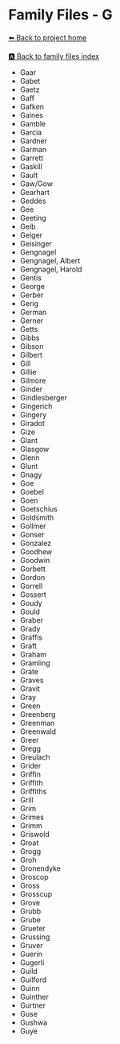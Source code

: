 # Family Files - G


[:arrow_left: Back to project home](https://github.com/FyoAtEPL/VerticalFiles "Back to project home")

[:a: Back to family files index](https://github.com/FyoAtEPL/VerticalFiles/blob/main/FamilyNameIndex.md "Back to family files index")

- Gaar
- Gabet
- Gaetz
- Gaff
- Gafken
- Gaines
- Gamble
- Garcia
- Gardner
- Garman
- Garrett
- Gaskill
- Gault
- Gaw/Gow
- Gearhart
- Geddes
- Gee
- Geeting
- Geib
- Geiger
- Geisinger
- Gengnagel
- Gengnagel, Albert
- Gengnagel, Harold
- Gentis
- George
- Gerber
- Gerig
- German
- Gerner
- Getts
- Gibbs
- Gibson
- Gilbert
- Gill
- Gillie
- Gilmore
- Ginder
- Gindlesberger
- Gingerich
- Gingery
- Giradot
- Gize
- Glant
- Glasgow
- Glenn
- Glunt
- Gnagy
- Goe
- Goebel
- Goen
- Goetschius
- Goldsmith
- Gollmer
- Gonser
- Gonzalez
- Goodhew
- Goodwin
- Gorbett
- Gordon
- Gorrell
- Gossert
- Goudy
- Gould
- Graber
- Grady
- Graffis
- Graft
- Graham
- Gramling
- Grate
- Graves
- Gravit
- Gray
- Green
- Greenberg
- Greenman
- Greenwald
- Greer
- Gregg
- Greulach
- Grider
- Griffin
- Griffith
- Griffiths
- Grill
- Grim
- Grimes
- Grimm
- Griswold
- Groat
- Grogg
- Groh
- Gronendyke
- Groscop
- Gross
- Grosscup
- Grove
- Grubb
- Grube
- Grueter
- Grussing
- Gruver
- Guerin
- Gugerli
- Guild
- Guilford
- Guinn
- Guinther
- Gurtner
- Guse
- Gushwa
- Guye
